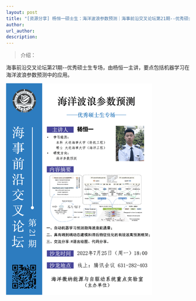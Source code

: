```yaml
---
layout: post
title: "[资源分享] 杨恒一硕士生：海洋波浪参数预测｜海事前沿交叉论坛第21期--优秀硕士生专场"
author: 
url_author: 
description: 
---
```


> 介绍：

海事前沿交叉论坛第21期--优秀硕士生专场，由杨恒一主讲，要点包括机器学习在海洋波浪参数预测中的应用。

<img src="/lab_images/blogs/sl_21.png" style="margin: 0 auto;width: 400px;margin-bottom: 30px;">

<!-- - 关注视频号，查看回放：

<img src="/videos/archive/code.png" style="margin: 0 auto;width: 400px;margin-bottom: 30px;"> -->